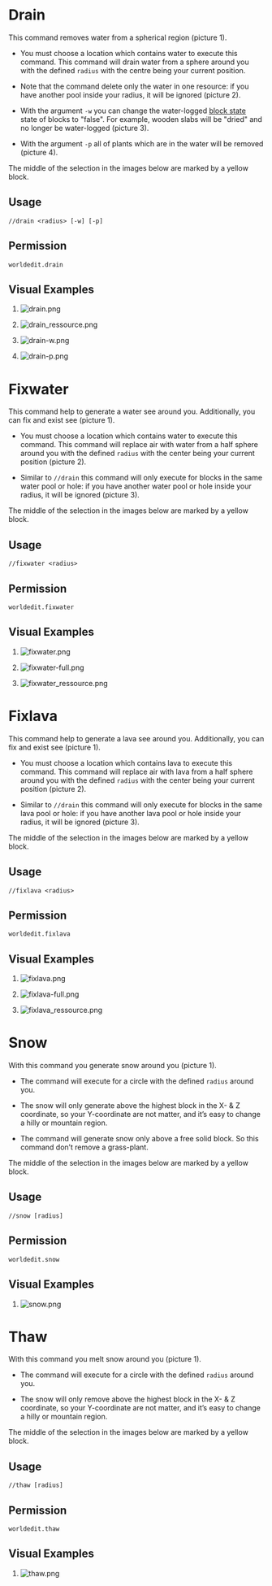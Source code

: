 # Drain

This command removes water from a spherical region (picture 1).

-   You must choose a location which contains water to execute this
    command. This command will drain water from a sphere around you with
    the defined `radius` with the centre being your current position.

-   Note that the command delete only the water in one resource: if you
    have another pool inside your radius, it will be ignored (picture
    2).

-   With the argument `-w` you can change the water-logged [block
    state](https://minecraft.gamepedia.com/Block_states) state of blocks
    to "false". For example, wooden slabs will be "dried" and no longer
    be water-logged (picture 3).

-   With the argument `-p` all of plants which are in the water will be
    removed (picture 4).

The middle of the selection in the images below are marked by a yellow
block.

## Usage

`//drain <radius> [-w] [-p]`

## Permission

`worldedit.drain`

## Visual Examples

1.  ![drain.png](https://i.imgur.com/wnjgiXJ.png)

2.  ![drain\_ressource.png](https://i.imgur.com/YTGLAqx.png)

3.  ![drain-w.png](https://i.imgur.com/mf5arBW.png)

4.  ![drain-p.png](https://i.imgur.com/r1NAWsr.png)

# Fixwater

This command help to generate a water see around you. Additionally, you
can fix and exist see (picture 1).

-   You must choose a location which contains water to execute this
    command. This command will replace air with water from a half sphere
    around you with the defined `radius` with the center being your
    current position (picture 2).

-   Similar to `//drain` this command will only execute for blocks in
    the same water pool or hole: if you have another water pool or hole
    inside your radius, it will be ignored (picture 3).

The middle of the selection in the images below are marked by a yellow
block.

## Usage

`//fixwater <radius>`

## Permission

`worldedit.fixwater`

## Visual Examples

1.  ![fixwater.png](https://i.imgur.com/eaFTnG0.png)

2.  ![fixwater-full.png](https://i.imgur.com/Krav8oA.png)

3.  ![fixwater\_ressource.png](https://i.imgur.com/FBuYNm4.png)

# Fixlava

This command help to generate a lava see around you. Additionally, you
can fix and exist see (picture 1).

-   You must choose a location which contains lava to execute this
    command. This command will replace air with lava from a half sphere
    around you with the defined `radius` with the center being your
    current position (picture 2).

-   Similar to `//drain` this command will only execute for blocks in
    the same lava pool or hole: if you have another lava pool or hole
    inside your radius, it will be ignored (picture 3).

The middle of the selection in the images below are marked by a yellow
block.

## Usage

`//fixlava <radius>`

## Permission

`worldedit.fixlava`

## Visual Examples

1.  ![fixlava.png](https://i.imgur.com/wbA3QsB.png)

2.  ![fixlava-full.png](https://i.imgur.com/0zhsjLL.png)

3.  ![fixlava\_ressource.png](https://i.imgur.com/zmaFyy7.png)

# Snow

With this command you generate snow around you (picture 1).

-   The command will execute for a circle with the defined `radius`
    around you.

-   The snow will only generate above the highest block in the X- & Z
    coordinate, so your Y-coordinate are not matter, and it’s easy to
    change a hilly or mountain region.

-   The command will generate snow only above a free solid block. So
    this command don’t remove a grass-plant.

The middle of the selection in the images below are marked by a yellow
block.

## Usage

`//snow [radius]`

## Permission

`worldedit.snow`

## Visual Examples

1.  ![snow.png](https://i.imgur.com/vsXCLVH.png)

# Thaw

With this command you melt snow around you (picture 1).

-   The command will execute for a circle with the defined `radius`
    around you.

-   The snow will only remove above the highest block in the X- & Z
    coordinate, so your Y-coordinate are not matter, and it’s easy to
    change a hilly or mountain region.

The middle of the selection in the images below are marked by a yellow
block.

## Usage

`//thaw [radius]`

## Permission

`worldedit.thaw`

## Visual Examples

1.  ![thaw.png](https://i.imgur.com/Z5f3djS.png)
